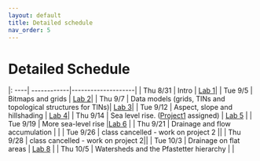 ```yaml
---
layout: default 
title: Detailed schedule 
nav_order: 5
---
```


# Detailed Schedule 



|: ----| ------------|--------------------|
| Thu 8/31 |  Intro | [Lab 1](https://bowdoin-csci3225-f23.github.io/Labs/Lab1/)|
| Tue 9/5 |  Bitmaps and grids |  [Lab 2](https://bowdoin-csci3225-f23.github.io/Labs/lab2/)|
| Thu 9/7 | Data  models (grids, TINs and topological structures for TINs)| [Lab 3](https://bowdoin-csci3225-f23.github.io/Labs/lab3/)|
| Tue 9/12 | Aspect, slope and hillshading | [Lab 4](https://bowdoin-csci3225-f23.github.io/Labs/lab4/)|
| Thu 9/14 | Sea level rise. ([Project1](https://bowdoin-csci3225-f23.github.io/Projects/project1-vis/) assigned) | [Lab 5](https://bowdoin-csci3225-f23.github.io/Labs/lab5/) | 
| Tue 9/19 | More sea-level rise |[Lab 6](https://bowdoin-csci3225-f23.github.io/Labs/lab6/) | 
| Thu 9/21 | Drainage and flow accumulation | |
| Tue 9/26 | class cancelled - work on project 2 || 
| Thu 9/28 | class cancelled - work on project 2|| 
| Tue 10/3 | Drainage on flat areas | [Lab 8](https://bowdoin-csci3225-f23.github.io/Labs/lab8/) | 
| Thu 10/5 | Watersheds and the Pfastetter  hierarchy   | | 
